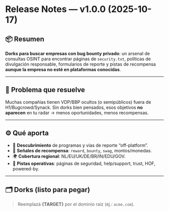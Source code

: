 # Release Notes — v1.0.0 (2025-10-17)

## 📦 Resumen
**Dorks para buscar empresas con bug bounty privado**: un arsenal de consultas OSINT para encontrar páginas de `security.txt`, políticas de divulgación responsable, formularios de reporte y pistas de recompensa **aunque la empresa no esté en plataformas conocidas**.

---

## 🧪 Problema que resuelve
Muchas compañías tienen VDP/BBP ocultos (o semipúblicos) fuera de H1/Bugcrowd/Synack. Sin dorks bien pensados, esos objetivos **no aparecen** en tu radar → menos oportunidades, menos recompensas.

---

## ⚙️ Qué aporta
- 🎯 **Descubrimiento** de programas y vías de reporte “off-platform”.
- 💸 **Señales de recompensa**: `reward`, `bounty`, `swag`, montos/monedas.
- 🌍 **Cobertura regional**: NL/EU/UK/DE/BR/IN/EDU/GOV.
- 🧭 **Pistas operativas**: páginas de seguridad, help/support, trust, HOF, powered-by.

---

## 🗂️ Dorks (listo para pegar)
> Reemplazá **{TARGET}** por el dominio raíz (ej.: `acme.com`).

